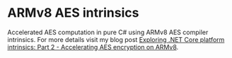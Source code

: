 # ARMv8 AES intrinsics

Accelerated AES computation in pure C# using ARMv8 AES compiler intrinsics.
For more details visit my blog post
[Exploring .NET Core platform intrinsics: Part 2 - Accelerating AES encryption on ARMv8](https://mijailovic.net/2018/06/18/aes-armv8/).
